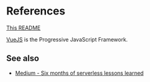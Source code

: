 # References
[This README](https://github.com/transport-intelligence/induction-api/blob/master/ui/vuejs/README.md)

[VueJS](https://vuejs.org) is the Progressive JavaScript Framework.

## See also
* [Medium - Six months of serverless lessons learned](https://read.acloud.guru/six-months-of-serverless-lessons-learned-f6da86a73526)


